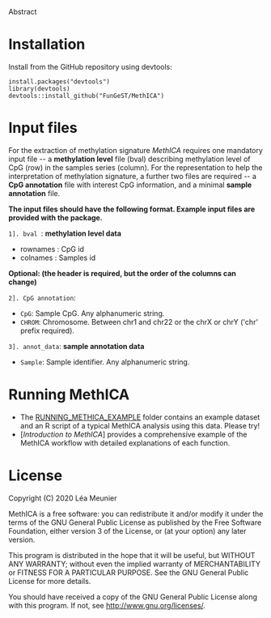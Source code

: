 Abstract

Installation
========
Install from the GitHub repository using devtools:

    install.packages("devtools")
    library(devtools)
    devtools::install_github("FunGeST/MethICA")

Input files
========
For the extraction of methylation signature _MethICA_ requires one mandatory input file -- a **methylation level** file (bval) describing methylation level of CpG (row) in the samples series (column). For the representation to help the interpretation of methylation signature, a further two files are required -- a **CpG annotation** file with interest CpG information, and a minimal **sample annotation** file.

**The input files should have the following format. Example input files are provided with the package.**

`1]. bval `: __methylation level data__

* rownames : CpG id
* colnames : Samples id

**Optional: (the header is required, but the order of the columns can change)**

`2]. CpG annotation`:

* `CpG`: Sample CpG. Any alphanumeric string.
* `CHROM`: Chromosome. Between chr1 and chr22 or the chrX or chrY ('chr' prefix required).

`3]. annot_data`: __sample annotation data__

* `Sample`: Sample identifier. Any alphanumeric string.

Running MethICA
================

* The [RUNNING_METHICA_EXAMPLE](https://github.com/FunGeST/) folder contains an example dataset and an R script of a typical MethICA analysis using this data. Please try!</br>
* [*Introduction to MethICA*] provides a comprehensive example of the MethICA workflow with detailed  explanations of each function.</br> 


License
========

Copyright (C) 2020 Léa Meunier

MethICA is a free software: you can redistribute it and/or modify
it under the terms of the GNU General Public License as published by
the Free Software Foundation, either version 3 of the License, or
(at your option) any later version.

This program is distributed in the hope that it will be useful,
but WITHOUT ANY WARRANTY; without even the implied warranty of
MERCHANTABILITY or FITNESS FOR A PARTICULAR PURPOSE.  See the
GNU General Public License for more details.

You should have received a copy of the GNU General Public License
along with this program.  If not, see <http://www.gnu.org/licenses/>.
